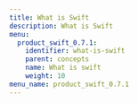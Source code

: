 ```yaml
---
title: What is Swift
description: What is Swift
menu:
  product_swift_0.7.1:
    identifier: what-is-swift
    parent: concepts
    name: What is swift
    weight: 10
menu_name: product_swift_0.7.1
---
```

